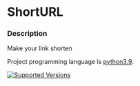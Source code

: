 # ShortURL

### Description

Make your link shorten

Project programming language is [python3.9](https://docs.python.org/3.9/).

[![Supported Versions](https://img.shields.io/badge/python-3.9-blue.svg)](https://shields.io/)